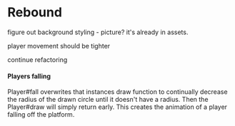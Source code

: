 # Rebound

figure out background styling - picture? it's already in assets.

player movement should be tighter

continue refactoring



#### Players falling
Player#fall overwrites that instances draw function to continually decrease the radius of the drawn circle until it doesn't have a radius. Then the Player#draw will simply return early. This creates the animation of a player falling off the platform.
